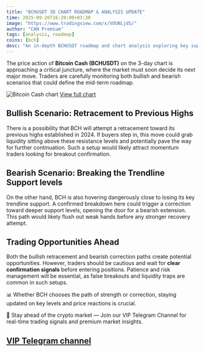 ```yaml
---
title: "BCHUSDT 3D CHART ROADMAP & ANALYSIS UPDATE"
time: 2025-09-26T16:20:00+03:30
image: "https://www.tradingview.com/x/VOUNLjd5/"
author: "CAN Premium"
tags: [analysis, roadmap]
coins: [bch]
desc: "An in-depth BCHUSDT roadmap and chart analysis exploring key support and resistance levels, trading opportunities, and potential price paths."
---
```


The price action of **Bitcoin Cash (BCHUSDT)** on the 3-day chart is approaching a critical juncture, where the market must soon decide its next major move. Traders are carefully monitoring both bullish and bearish scenarios that could define the mid-term roadmap.

![Bitcoin Cash chart](https://www.tradingview.com/x/VOUNLjd5/)
[View full chart](https://www.tradingview.com/x/VOUNLjd5/)

## Bullish Scenario: Retracement to Previous Highs

There is a possibility that BCH will attempt a retracement toward its previous highs established in 2024. If buyers step in, this move could grab liquidity sitting above these resistance levels and potentially pave the way for further continuation. Such a setup would likely attract momentum traders looking for breakout confirmation.

## Bearish Scenario: Breaking the Trendline Support levels

On the other hand, BCH is also hovering dangerously close to losing its key trendline support. A confirmed breakdown here could trigger a correction toward deeper support levels, opening the door for a bearish extension. This path would likely flush out weak hands before any stronger recovery attempt.

## Trading Opportunities Ahead

Both the bullish retracement and bearish correction paths create potential opportunities. However, traders should be cautious and wait for **clear confirmation signals** before entering positions. Patience and risk management will be essential, as false breakouts and liquidity traps are common in such setups.

📊 Whether BCH chooses the path of strength or correction, staying updated on key levels and price reactions is crucial.

🔔 Stay ahead of the crypto market — Join our VIP Telegram Channel for real-time trading signals and premium market insights.

[VIP Telegram channel](https://t.me/+2znhsiCGpI81MzQ0)
---
